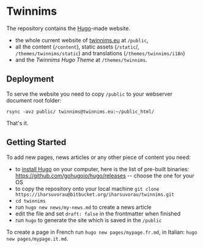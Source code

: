 # Twinnims

The repository contains the [Hugo](https://gohugo.io)-made website.

- the whole current website of [twinnims.eu](https://www.twinnims.eu) at `/public`, 
- all the content (`/content`), static assets (`/static`/, `/themes/twinnims/static`) and translations (`/themes/twinnims/i18n`)
- and the *Twinnims Hugo Theme* at `/themes/twinnims`.

## Deployment

To serve the website you need to copy `/public` to your webserver document root folder:

```
rsync -avz public/ twinnims@twinnims.eu:~/public_html/
```

That's it.

## Getting Started

To add new pages, news articles or any other piece of content you need:

- to [install Hugo](https://gohugo.io/getting-started/installing/) on your computer, here is the list of pre-built binaries: https://github.com/gohugoio/hugo/releases -- choose the one for your OS
- to copy the repository onto your local machine `git clone https://iharsuvorau@bitbucket.org/iharsuvorau/twinnims.git`
- `cd twinnims`
- run `hugo new news/my-news.md` to create a news article
- edit the file and set `draft: false` in the frontmatter when finished
- run `hugo` to generate the site which is saved in the `/public` 

To create a page in French run `hugo new pages/mypage.fr.md`, in Italian: `hugo new pages/mypage.it.md`.
